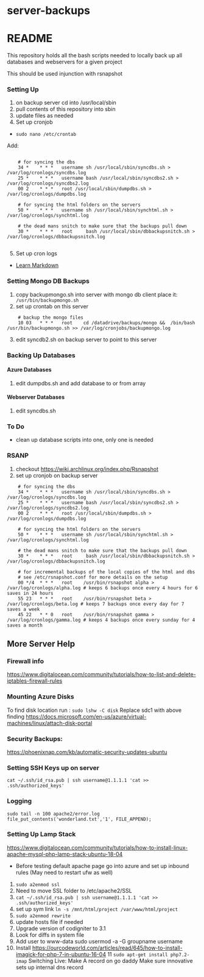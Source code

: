 # server-backups
# README #

This repository holds all the bash scripts needed to locally back up all databases and webservers for a given project

This should be used injunction with rsnapshot

### Setting Up ###

1. on backup server cd into /usr/local/sbin
2. pull contents of this repository into sbin
3. update files as needed
4. Set up cronjob 
* ```sudo nano /etc/crontab```

Add: 
~~~~

	# for syncing the dbs 
	34 *	* * *	username sh /usr/local/sbin/syncdbs.sh > /var/log/cronlogs/syncdbs.log
	25 *	* * *	username bash /usr/local/sbin/syncdbs2.sh > /var/log/cronlogs/syncdbs2.log
	00 2	* * *	root /usr/local/sbin/dumpdbs.sh > /var/log/cronlogs/dumpdbs.log
	
	# for syncing the html folders on the servers
	50 *	* * *	username sh /usr/local/sbin/synchtml.sh > /var/log/cronlogs/synchtml.log

	# the dead mans snitch to make sure that the backups pull down
	30 *	* * *	root	 bash /usr/local/sbin/dbbackupsnitch.sh > /var/log/cronlogs/dbbackupsnitch.log
	
~~~~
5. Set up cron logs


* [Learn Markdown](https://bitbucket.org/tutorials/markdowndemo)

### Setting Mongo DB Backups ###
1. copy backupmongo.sh into server with mongo db client place it: ``` /usr/bin/backupmongo.sh```
2. set up crontab on this server 
~~~
	# backup the mongo files
	10 03   * * *   root    cd /datadrive/backups/mongo &&  /bin/bash /usr/bin/backupmongo.sh >> /var/log/cronjobs/backupmongo.log
~~~
3. edit syncdb2.sh on backup server to point to this server
### Backing Up Databases ###

#### Azure Databases ####
1. edit dumpdbs.sh and add database to or from array

#### Webserver Databases ####
1. edit syncdbs.sh

### To Do ###
* clean up database scripts into one, only one is needed

### RSANP ###

1. checkout https://wiki.archlinux.org/index.php/Rsnapshot
2. set up cronjob on backup server

~~~
	# for syncing the dbs 
	34 *	* * *	username sh /usr/local/sbin/syncdbs.sh > /var/log/cronlogs/syncdbs.log
	25 *	* * *	username bash /usr/local/sbin/syncdbs2.sh > /var/log/cronlogs/syncdbs2.log
	00 2	* * *	root /usr/local/sbin/dumpdbs.sh > /var/log/cronlogs/dumpdbs.log

	# for syncing the html folders on the servers
	50 *	* * *	username sh /usr/local/sbin/synchtml.sh > /var/log/cronlogs/synchtml.log

	# the dead mans snitch to make sure that the backups pull down
	30 *	* * *	root	 bash /usr/local/sbin/dbbackupsnitch.sh > /var/log/cronlogs/dbbackupsnitch.log

	# for incremental backups of the local copies of the html and dbs
	# see /etc/rsnapshot.conf for more details on the setup
	00 */4	* * *	root	/usr/bin/rsnapshot alpha > /var/log/cronlogs/alpha.log # keeps 6 backups once every 4 hours for 6 saves in 24 hours
	55 23	* * *	root	/usr/bin/rsnapshot beta > /var/log/cronlogs/beta.log # keeps 7 backups once every day for 7 saves a week
	45 22	* * 0	root	/usr/bin/rsnapshot gamma > /var/log/cronlogs/gamma.log # keeps 4 backups once every sunday for 4 saves a month
~~~

## More Server Help

### Firewall info
https://www.digitalocean.com/community/tutorials/how-to-list-and-delete-iptables-firewall-rules

### Mounting Azure Disks
To find disk location run : ```sudo lshw -C disk```
Replace sdc1 with above finding https://docs.microsoft.com/en-us/azure/virtual-machines/linux/attach-disk-portal

### Security Backups:
https://phoenixnap.com/kb/automatic-security-updates-ubuntu

### Setting SSH Keys up on server
```cat ~/.ssh/id_rsa.pub | ssh username@1.1.1.1 'cat >> .ssh/authorized_keys'```

### Logging
```sudo tail -n 100 apache2/error.log```
```file_put_contents('wonderland.txt','1', FILE_APPEND);```
### Setting Up Lamp Stack
https://www.digitalocean.com/community/tutorials/how-to-install-linux-apache-mysql-php-lamp-stack-ubuntu-18-04
* Before testing default apache page go into azure and set up inbound rules (May need to restart ufw as well)
1. ```sudo a2enmod ssl```
2. Need to move SSL folder to /etc/apache2/SSL
3. ```cat ~/.ssh/id_rsa.pub | ssh username@1.1.1.1 'cat >> .ssh/authorized_keys'```
4. set up sym link ```ln -s /mnt/html/project /var/www/html/project```
5. ```sudo a2enmod rewrite```
6. update hosts file if needed
7. Upgrade version of codigniter to 3.1
8. Look for diffs in system file
9. Add user to www-data sudo usermod -a -G groupname username
10. Install https://ourcodeworld.com/articles/read/645/how-to-install-imagick-for-php-7-in-ubuntu-16-04
11 ```sudo apt-get install php7.2-imap```
Switching Live:
Make A record on go daddy
Make sure innovative sets up internal dns record



